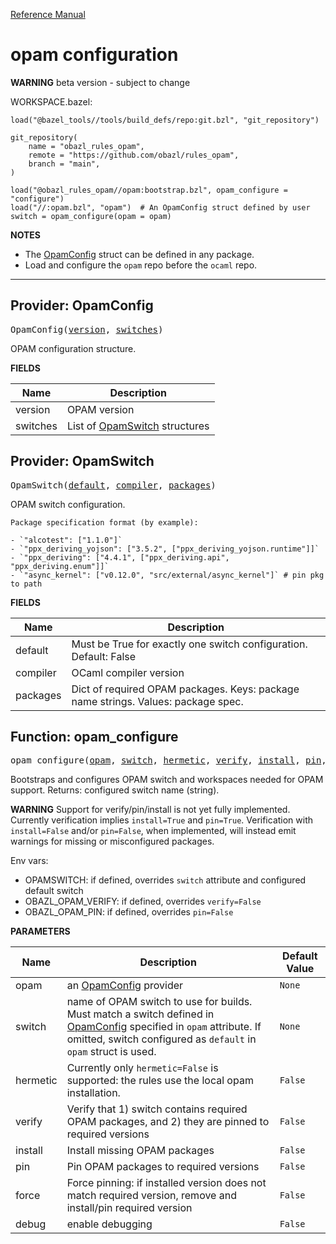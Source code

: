 [Reference Manual](index.md)

# opam configuration

**WARNING**  beta version - subject to change

WORKSPACE.bazel:

```
load("@bazel_tools//tools/build_defs/repo:git.bzl", "git_repository")

git_repository(
    name = "obazl_rules_opam",
    remote = "https://github.com/obazl/rules_opam",
    branch = "main",
)

load("@obazl_rules_opam//opam:bootstrap.bzl", opam_configure = "configure")
load("//:opam.bzl", "opam")  # An OpamConfig struct defined by user
switch = opam_configure(opam = opam)
```

**NOTES**

* The [OpamConfig](#opamconfig) struct can be defined in any package.
* Load and configure the `opam` repo before the `ocaml` repo.

----
<a id="#OpamConfig"></a>

## Provider: OpamConfig

<pre>
OpamConfig(<a href="#OpamConfig-version">version</a>, <a href="#OpamConfig-switches">switches</a>)
</pre>

OPAM configuration structure.

**FIELDS**


| Name  | Description |
| ------------- | ------------- |
| <a id="OpamConfig-version"></a>version |  OPAM version    |
| <a id="OpamConfig-switches"></a>switches |  List of [OpamSwitch](#opamswitch) structures    |


<a id="#OpamSwitch"></a>

## Provider: OpamSwitch

<pre>
OpamSwitch(<a href="#OpamSwitch-default">default</a>, <a href="#OpamSwitch-compiler">compiler</a>, <a href="#OpamSwitch-packages">packages</a>)
</pre>

OPAM switch configuration.

    Package specification format (by example):

    - `"alcotest": ["1.1.0"]`
    - `"ppx_deriving_yojson": ["3.5.2", ["ppx_deriving_yojson.runtime"]]`
    - `"ppx_deriving": ["4.4.1", ["ppx_deriving.api", "ppx_deriving.enum"]]`
    - `"async_kernel": ["v0.12.0", "src/external/async_kernel"]` # pin pkg to path

    

**FIELDS**


| Name  | Description |
| ------------- | ------------- |
| <a id="OpamSwitch-default"></a>default |  Must be True for exactly one switch configuration. Default: False    |
| <a id="OpamSwitch-compiler"></a>compiler |  OCaml compiler version    |
| <a id="OpamSwitch-packages"></a>packages |  Dict of required OPAM packages. Keys: package name strings. Values: package spec.    |


<a id="#opam_configure"></a>

## Function: opam_configure

<pre>
opam_configure(<a href="#opam_configure-opam">opam</a>, <a href="#opam_configure-switch">switch</a>, <a href="#opam_configure-hermetic">hermetic</a>, <a href="#opam_configure-verify">verify</a>, <a href="#opam_configure-install">install</a>, <a href="#opam_configure-pin">pin</a>, <a href="#opam_configure-force">force</a>, <a href="#opam_configure-debug">debug</a>)
</pre>

Bootstraps and configures OPAM switch and workspaces needed for OPAM support. Returns: configured switch name (string).

**WARNING** Support for verify/pin/install is not yet fully implemented. Currently verification implies `install=True` and `pin=True`.  Verification with `install=False` and/or `pin=False`, when implemented, will instead emit warnings for missing or misconfigured packages.

Env vars:

  - OPAMSWITCH: if defined, overrides `switch` attribute and configured default switch
  - OBAZL_OPAM_VERIFY: if defined, overrides `verify=False`
  - OBAZL_OPAM_PIN: if defined, overrides `pin=False`


**PARAMETERS**


| Name  | Description | Default Value |
| ------------- | ------------- | ------------- |
| <a id="opam_configure-opam"></a>opam |  an [OpamConfig](#provider-opamconfig) provider   |  <code>None</code> |
| <a id="opam_configure-switch"></a>switch |  name of OPAM switch to use for builds. Must match a switch defined in [OpamConfig](#provider-opamconfig) specified in <code>opam</code> attribute. If omitted, switch configured as <code>default</code> in <code>opam</code> struct is used.   |  <code>None</code> |
| <a id="opam_configure-hermetic"></a>hermetic |  Currently only <code>hermetic=False</code> is supported: the rules use the local opam installation.   |  <code>False</code> |
| <a id="opam_configure-verify"></a>verify |  Verify that 1) switch contains required OPAM packages, and 2) they are pinned to required versions   |  <code>False</code> |
| <a id="opam_configure-install"></a>install |  Install missing OPAM packages   |  <code>False</code> |
| <a id="opam_configure-pin"></a>pin |  Pin OPAM packages to required versions   |  <code>False</code> |
| <a id="opam_configure-force"></a>force |  Force pinning: if installed version does not match required version, remove and install/pin required version   |  <code>False</code> |
| <a id="opam_configure-debug"></a>debug |  enable debugging   |  <code>False</code> |


